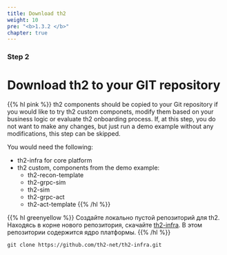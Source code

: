 ```yaml
---
title: Download th2
weight: 10
pre: "<b>1.3.2 </b>"
chapter: true
---
```

### Step 2

# Download th2 to your GIT repository

{{% hl pink %}}
th2 components should be copied to your Git repository if
you would like to try th2 custom componets, modify them based
on your business logic or evaluate th2 onboarding process.
If, at this step, you do not want to make any changes,
but just run a demo example without any modifications, this step can be skipped.

You would need the following:
- th2-infra for core platform
- th2 custom, components from the demo example:
    - th2-recon-template
    - th2-grpc-sim
    - th2-sim
    - th2-grpc-act
    - th2-act-template
      {{% /hl %}}

{{% hl greenyellow %}}
Создайте локально пустой репозиторий для th2.
Находясь в корне нового репозитория, скачайте [th2-infra](https://github.com/th2-net/th2-infra). В этом репозитории содержится ядро платформы.
{{% /hl %}}

```shell
git clone https://github.com/th2-net/th2-infra.git
```


